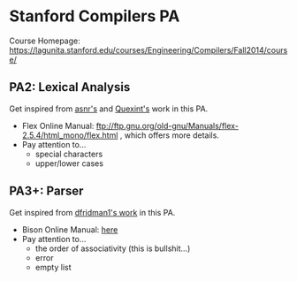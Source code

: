 # Stanford Compilers PA

Course Homepage: https://lagunita.stanford.edu/courses/Engineering/Compilers/Fall2014/course/

## PA2: Lexical Analysis

Get inspired from [asnr's](https://github.com/asnr/stanford-compilers/blob/master/lexer/cool.flex) and [Quexint's](https://github.com/Quexint/Assignment-Driven-Learning/blob/master/OCW/%5BStanford%5DCS143_Compilers/PA/PA2_Lexer/cool.flex) work in this PA. 

* Flex Online Manual: ftp://ftp.gnu.org/old-gnu/Manuals/flex-2.5.4/html_mono/flex.html , which offers more details.
* Pay attention to...
  * special characters
  * upper/lower cases

## PA3+: Parser

Get inspired from [dfridman1's work](https://github.com/dfridman1/CS143-Compilers-Stanford/blob/master/PA3/cool.y) in this PA.

* Bison Online Manual: [here](https://www.gnu.org/software/bison/manual/bison.html)
* Pay attention to...
  * the order of associativity (this is bullshit...)
  * error
  * empty list

